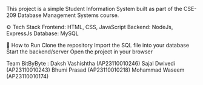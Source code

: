 This project is a simple Student Information System built as part of the CSE-209 Database Management Systems course. 

⚙️ Tech Stack
Frontend: HTML, CSS, JavaScript 
Backend: NodeJs, ExpressJs
Database: MySQL 

🚀 How to Run
Clone the repository
Import the SQL file into your database
Start the backend/server
Open the project in your browser

Team BitByByte : 
Daksh Vashishtha (AP23110010246)
Sajal Dwivedi (AP23110010243)
Bhumi Prasad (AP23110010218) 
Mohammad Waseem (AP23110010174)